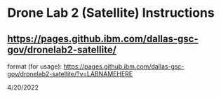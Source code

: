 # Drone Lab 2 (Satellite) Instructions
## https://pages.github.ibm.com/dallas-gsc-gov/dronelab2-satellite/

format (for usage): 
https://pages.github.ibm.com/dallas-gsc-gov/dronelab2-satellite/?v=LABNAMEHERE

4/20/2022